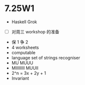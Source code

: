 # 7.25W1

- Haskell Grok
- [ ] 对周三 workshop 的准备
- 保 1 争 2
- 4 worksheets
- computable
- language set of strings recogniser
- MU MUUU
- MIIIIIIII MUUII
- 2^n = 3x + 2y + 1
- Invariant
